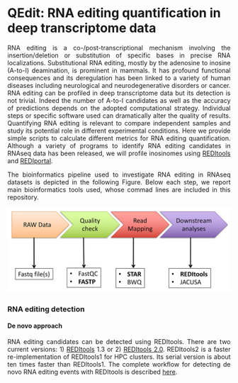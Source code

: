 <html xmlns="http://www.w3.org/1999/xhtml">
  <head>
    <meta http-equiv="Content-Type" content="text/html; charset=utf-8" />  
  </head>
  <body>
<div>
<h1>QEdit: RNA editing quantification in deep transcriptome data</h1>
</div> 
<p align="justify">
RNA editing is a co-/post-transcriptional mechanism involving the insertion/deletion or substitution of specific bases in precise RNA localizations. Substitutional RNA editing, mostly by the adenosine to inosine (A-to-I) deamination, is prominent in mammals.
It has profound functional consequences and its deregulation has been linked to a variety of human diseases including neurological and neurodegenerative disorders or cancer.
RNA editing can be profiled in deep transcriptome data but its detection is not trivial. Indeed the number of A-to-I candidates as well as the accuracy of predictions depends on the adopted computational strategy. Individual steps or specific software used can dramatically alter the quality of results.
Quantifying RNA editing is relevant to compare independent samples and study its potential role in different experimental conditions.
Here we provide simple scripts to calculate different metrics for RNA editing quantification.
Although a variety of programs to identify RNA editing candidates in RNAseq data has been released, we will profile inosinomes using <a href="https://github.com/BioinfoUNIBA/REDItools">REDItools</a> and <a href="http://srv00.recas.ba.infn.it/atlas/index.html">REDIportal</a>.
</p>
<p align="justify">The bioinformatics pipeline used to investigate RNA editing in RNAseq datasets is depicted in the following Figure. Below each step, we report main bioinformatics tools used, whose commad lines are included in this repository.
</p>  
<img src="fig1_qedit.jpg">
<h3>RNA editing detection</h3>
<h4>De novo approach</h4>
<p align="justify">
RNA editing candidates can be detected using REDItools. There are two current versions: 1) <a href="https://github.com/BioinfoUNIBA/REDItools">REDItools</a> 1.3 or 2) <a href="https://github.com/BioinfoUNIBA/REDItools2">REDItools 2.0</a>.
REDItools2 is a faster re-implementation of REDItools1 for HPC clusters. Its serial version is about ten times faster than REDItools1.
The complete workflow for detecting de novo RNA editing events with REDItools is described <a href="https://github.com/BioinfoUNIBA/REDItools#Nature%20Protocol%20scripts">here</a>.
</p>
</body>
</html>
